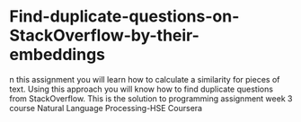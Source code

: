 # Find-duplicate-questions-on-StackOverflow-by-their-embeddings
n this assignment you will learn how to calculate a similarity for pieces of text. Using this approach you will know how to find duplicate questions from StackOverflow.
This is the solution to programming assignment week 3 course Natural Language Processing-HSE Coursera
